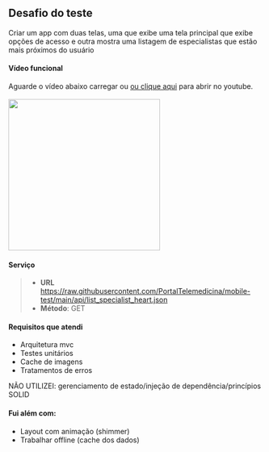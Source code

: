 Desafio do teste
-------------
Criar um app com duas telas, uma que exibe uma tela principal que exibe opções de acesso e outra mostra uma listagem de especialistas que estão mais próximos do usuário

#### <i class="icon-file"></i> Vídeo funcional
Aguarde o vídeo abaixo carregar ou <a href="https://youtu.be/GbB4gaQxlBw" target="_blank">ou clique aqui</a> para abrir no youtube.<br/><br/>
[<img src="https://github.com/diogoroos/mobile-test/assets/78812662/d0191b82-567c-4674-b986-9cd40dc30f73" heigth="300" width="300px">](https://youtu.be/GbB4gaQxlBw)

#### <i class="icon-folder-open"></i> Serviço
> - **URL** https://raw.githubusercontent.com/PortalTelemedicina/mobile-test/main/api/list_specialist_heart.json
> - **Método**: GET

#### <i class="icon-folder-open"></i> Requisitos que atendi
- Arquitetura mvc
- Testes unitários
- Cache de imagens
- Tratamentos de erros

NÃO UTILIZEI: gerenciamento de estado/injeção de dependência/princípios SOLID

#### <i class="icon-hdd"></i> Fui além com:
- Layout com animação (shimmer)
- Trabalhar offline (cache dos dados)
